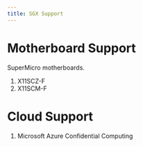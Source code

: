 ```yaml
---
title: SGX Support
---
```


# Motherboard Support

SuperMicro motherboards.
1. X11SCZ-F
2. X11SCM-F

# Cloud Support

1. Microsoft Azure Confidential Computing
